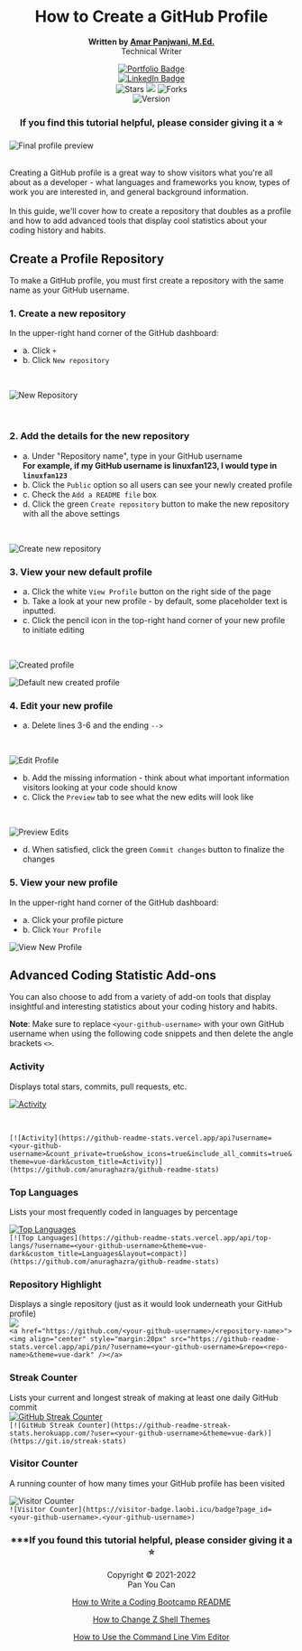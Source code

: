 <div align="center">

# How to Create a GitHub Profile
**Written by [Amar Panjwani, M.Ed.](https://www.linkedin.com/in/amarpan/)** <br> Technical Writer

<!-- Delete below for publication -->
 

<div align="center" id="socialbuttons">

  [![Portfolio Badge](https://img.shields.io/badge/-amarpan.github.io-magenta?style=flat&logo=)](https://amarpan.github.io)
  <br>
  [![LinkedIn Badge](https://img.shields.io/badge/-@amarpan-blue?style=flat&logo=Linkedin&logoColor=black)](https://www.linkedin.com/in/amarpan/)
  <br>
  ![Stars](https://img.shields.io/github/stars/amarpan/how-to-create-a-github-profile?style=social)
  ![](https://visitor-badge.laobi.icu/badge?page_id=amarpan.how-to-create-a-github-profile)
  ![Forks](https://img.shields.io/github/forks/amarpan/how-to-create-a-github-profile?style=social)
  <br>
  ![Version](https://img.shields.io/badge/version-1.0-gold)

  ### If you find this tutorial helpful, please consider giving it a :star:

</div>

 </div>
 
![Final profile preview](images/ghprofile-final-profile.png)

<br>
Creating a GitHub profile is a great way to show visitors what you're all about as a developer - what languages and frameworks you know, types of work you are interested in, and general background information. 
<br><br>
In this guide, we'll cover how to create a repository that doubles as a profile and how to add advanced tools that display cool statistics about your coding history and habits. 

## Create a Profile Repository
To make a GitHub profile, you must first create a repository with the same name as your GitHub username. 

### 1. Create a new repository
In the upper-right hand corner of the GitHub dashboard: 
<br>
- a. Click `+`
- b. Click `New repository`
<br>

![New Repository](images/ghprofile-new-repo.png)

<br> 
           
### 2. Add the details for the new repository
- a. Under "Repository name", type in your GitHub username <br>
**For example, if my GitHub username is linuxfan123, I would type in `linuxfan123`**
- b. Click the `Public` option so all users can see your newly created profile
- c. Check the `Add a README file` box
- d. Click the green `Create repository` button to make the new repository with all the above settings
<br>

![Create new repository](images/ghprofile-name-repo.png)

### 3. View your new default profile
- a. Click the white `View Profile` button on the right side of the page
- b. Take a look at your new profile - by default, some placeholder text is inputted.
- c. Click the pencil icon in the top-right hand corner of your new profile to initiate editing
<br>

![Created profile](images/ghprofile-created-profile.png)

![Default new created profile](images/ghprofile-default-profile.png)

### 4. Edit your new profile
- a. Delete lines 3-6 and the ending `-->`
<br>

![Edit Profile](images/ghprofile-edit-profile.png)

- b. Add the missing information - think about what important information visitors looking at your code should know
- c. Click the `Preview` tab to see what the new edits will look like
<br>

![Preview Edits](images/ghprofile-preview.png)

- d. When satisfied, click the green `Commit changes` button to finalize the changes

### 5. View your new profile
In the upper-right hand corner of the GitHub dashboard:
<br>
- a. Click your profile picture
- b. Click `Your Profile`


![View New Profile](images/ghprofile-your-profile.png)

## Advanced Coding Statistic Add-ons
You can also choose to add from a variety of add-on tools that display insightful and interesting statistics about your coding history and habits.<br>
<!-- Convert note to Hugo-type for publication -->
**Note**: Make sure to replace `<your-github-username>` with your own GitHub username when using the following code snippets and then delete the angle brackets `<>`. 
<!-- {{< note >}}
Take care to replace `<your-github-username>` with your own GitHub username when using the following code snippets and then delete the angle brackets `<>`. 
{{< /note >}} -->

### Activity
Displays total stars, commits, pull requests, etc.
<br>

[![Activity](https://github-readme-stats.vercel.app/api?username=amarpan&count_private=true&show_icons=true&include_all_commits=true&theme=vue-dark&custom_title=Activity)](https://github.com/anuraghazra/github-readme-stats)

<br>

`[![Activity](https://github-readme-stats.vercel.app/api?username=<your-github-username>&count_private=true&show_icons=true&include_all_commits=true&theme=vue-dark&custom_title=Activity)](https://github.com/anuraghazra/github-readme-stats)`

<!-- ### Commits Graph
A simple graph displaying your daily commits over the last 30 days
<br>
<img src="https://activity-graph.herokuapp.com/graph?username=amarpan&bg_color=1c1917&color=ffffff&line=0891b2&point=ffffff&area_color=1c1917&area=true&hide_border=true&custom_title=GitHub%20Commits%20Graph" alt="GitHub Commits Graph" />
<br>
`<img src="https://activity-graph.herokuapp.com/graph?username=<your-github-username>&bg_color=1c1917&color=ffffff&line=0891b2&point=ffffff&area_color=1c1917&area=true&hide_border=true&custom_title=GitHub%20Commits%20Graph" alt="GitHub Commits Graph" />` -->

### Top Languages
Lists your most frequently coded in languages by percentage
<br>

[![Top Languages](https://github-readme-stats.vercel.app/api/top-langs/?username=amarpan&theme=vue-dark&custom_title=Languages&layout=compact)](https://github.com/anuraghazra/github-readme-stats)
<br>
`[![Top Languages](https://github-readme-stats.vercel.app/api/top-langs/?username=<your-github-username>&theme=vue-dark&custom_title=Languages&layout=compact)](https://github.com/anuraghazra/github-readme-stats)`

### Repository Highlight
Displays a single repository (just as it would look underneath your GitHub profile)
<br>
<a href="https://github.com/amarpan/simon-memory-game"><img align="center" src="https://github-readme-stats.vercel.app/api/pin/?username=amarpan396&repo=simon-memory-game&theme=vue-dark" /></a>
<br>
`<a href="https://github.com/<your-github-username>/<repository-name>"><img align="center" style="margin:20px" src="https://github-readme-stats.vercel.app/api/pin/?username=<your-github-username>&repo=<repo-name>&theme=vue-dark" /></a>`

### Streak Counter
Lists your current and longest streak of making at least one daily GitHub commit
<br>
[![GitHub Streak Counter](https://github-readme-streak-stats.herokuapp.com/?user=amarpan&theme=vue-dark)](https://git.io/streak-stats)
<br>
`[![GitHub Streak Counter](https://github-readme-streak-stats.herokuapp.com/?user=<your-github-username>&theme=vue-dark)](https://git.io/streak-stats)`

### Visitor Counter
A running counter of how many times your GitHub profile has been visited
<br>
<!-- ![Visitor Counter](https://visitor-badge.glitch.me/badge?page_id=amarpan.amarpan) -->
![Visitor Counter](https://visitor-badge.laobi.icu/badge?page_id=amarpan.amarpan)
<br>
`![Visitor Counter](https://visitor-badge.laobi.icu/badge?page_id=<your-github-username>.<your-github-username>)`

<div align="center">

### ***If you found this tutorial helpful, please consider giving it a :star:
   
Copyright :copyright: 2021-2022 <br> Pan You Can

[How to Write a Coding Bootcamp README](https://github.com/amarpan/how-to-write-a-README)

[How to Change Z Shell Themes](https://github.com/amarpan/how-to-install-and-configure-zshell)

[How to Use the Command Line Vim Editor](https://github.com/amarpan/how-to-use-the-vim-text-editor/)

